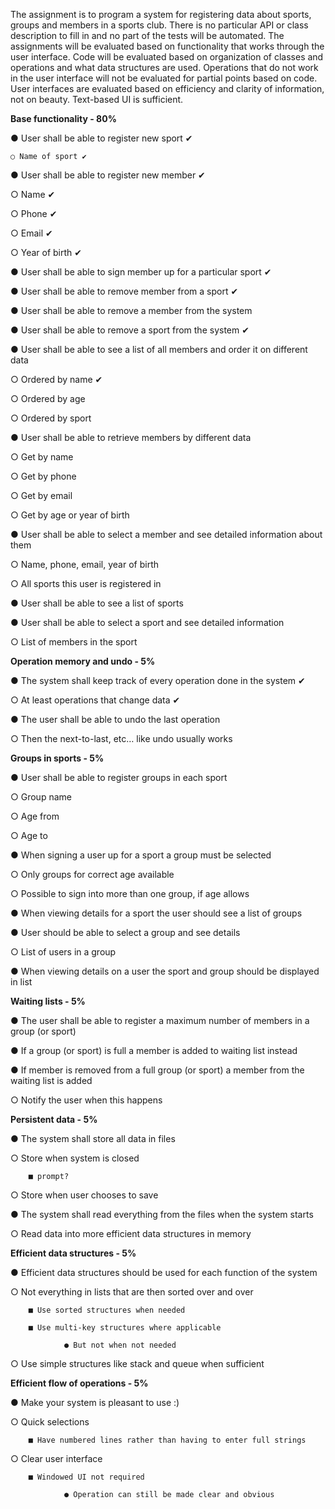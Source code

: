 The assignment is to program a system for registering data about sports, groups and members
in a sports club. There is no particular API or class description to fill in and no part of the tests
will be automated. The assignments will be evaluated based on functionality that works through
the user interface. Code will be evaluated based on organization of classes and operations and
what data structures are used. Operations that do not work in the user interface will not be
evaluated for partial points based on code. User interfaces are evaluated based on efficiency
and clarity of information, not on beauty. Text-based UI is sufficient.



**Base functionality - 80%**

● User shall be able to register new sport ✔

  	○ Name of sport ✔

● User shall be able to register new member ✔

  ○ Name ✔

  ○ Phone ✔

  ○ Email ✔

  ○ Year of birth ✔

● User shall be able to sign member up for a particular sport ✔

● User shall be able to remove member from a sport ✔

● User shall be able to remove a member from the system

● User shall be able to remove a sport from the system ✔

● User shall be able to see a list of all members and order it on different data

  ○ Ordered by name ✔

  ○ Ordered by age

  ○ Ordered by sport

● User shall be able to retrieve members by different data

  ○ Get by name

  ○ Get by phone

  ○ Get by email

  ○ Get by age or year of birth

● User shall be able to select a member and see detailed information about them

  ○ Name, phone, email, year of birth

  ○ All sports this user is registered in

● User shall be able to see a list of sports

● User shall be able to select a sport and see detailed information

  ○ List of members in the sport


**Operation memory and undo - 5%**

● The system shall keep track of every operation done in the system ✔

  ○ At least operations that change data ✔

● The user shall be able to undo the last operation

  ○ Then the next-to-last, etc… like undo usually works


**Groups in sports - 5%**

● User shall be able to register groups in each sport

  ○ Group name

  ○ Age from

  ○ Age to

● When signing a user up for a sport a group must be selected

  ○ Only groups for correct age available

  ○ Possible to sign into more than one group, if age allows

● When viewing details for a sport the user should see a list of groups

● User should be able to select a group and see details

  ○ List of users in a group

● When viewing details on a user the sport and group should be displayed in list


**Waiting lists - 5%**

● The user shall be able to register a maximum number of members in a group (or sport)

● If a group (or sport) is full a member is added to waiting list instead

● If member is removed from a full group (or sport) a member from the waiting list is added

  ○ Notify the user when this happens


**Persistent data - 5%**

● The system shall store all data in files

  ○ Store when system is closed

        ■ prompt?

  ○ Store when user chooses to save

● The system shall read everything from the files when the system starts

  ○ Read data into more efficient data structures in memory


**Efficient data structures - 5%**

● Efficient data structures should be used for each function of the system

  ○ Not everything in lists that are then sorted over and over

        ■ Use sorted structures when needed

        ■ Use multi-key structures where applicable

                ● But not when not needed

  ○ Use simple structures like stack and queue when sufficient


**Efficient flow of operations - 5%**

● Make your system is pleasant to use :)

  ○ Quick selections

        ■ Have numbered lines rather than having to enter full strings

  ○ Clear user interface

        ■ Windowed UI not required

                ● Operation can still be made clear and obvious
